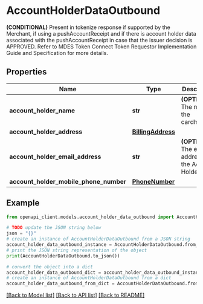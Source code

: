 # AccountHolderDataOutbound

**(CONDITIONAL)** Present in tokenize response if supported by the Merchant, if using a pushAccountReceipt and if there is account holder data associated with the pushAccountReceipt in case that the issuer decision is APPROVED. Refer to MDES Token Connect Token Requestor Implementation Guide and Specification  for more details. 

## Properties

Name | Type | Description | Notes
------------ | ------------- | ------------- | -------------
**account_holder_name** | **str** | **(OPTIONAL)** The name of the cardholder  | [optional] 
**account_holder_address** | [**BillingAddress**](BillingAddress.md) |  | [optional] 
**account_holder_email_address** | **str** | **(OPTIONAL)** The e-mail address of the Account Holder  | [optional] 
**account_holder_mobile_phone_number** | [**PhoneNumber**](PhoneNumber.md) |  | [optional] 

## Example

```python
from openapi_client.models.account_holder_data_outbound import AccountHolderDataOutbound

# TODO update the JSON string below
json = "{}"
# create an instance of AccountHolderDataOutbound from a JSON string
account_holder_data_outbound_instance = AccountHolderDataOutbound.from_json(json)
# print the JSON string representation of the object
print(AccountHolderDataOutbound.to_json())

# convert the object into a dict
account_holder_data_outbound_dict = account_holder_data_outbound_instance.to_dict()
# create an instance of AccountHolderDataOutbound from a dict
account_holder_data_outbound_from_dict = AccountHolderDataOutbound.from_dict(account_holder_data_outbound_dict)
```
[[Back to Model list]](../README.md#documentation-for-models) [[Back to API list]](../README.md#documentation-for-api-endpoints) [[Back to README]](../README.md)


